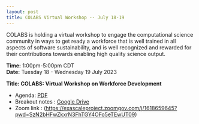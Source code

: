 ```yaml
---
layout: post
title: COLABS Virtual Workshop -- July 18-19
---
```


COLABS is holding a virtual workshop  to engage the computational science community in ways to get ready a workforce that is well trained in all aspects of software sustainability, and is well recognized and rewarded for their contributions towards enabling high quality science output.

**Time:** 1:00pm-5:00pm CDT<br> 
**Date:** Tuesday 18 - Wednesday 19 July 2023


**Title: COLABS: Virtual Workshop on Workforce Development**


* Agenda: [PDF](/assets/documents/Workshop_agenda.pdf)
* Breakout notes : [Google Drive](https://drive.google.com/drive/folders/1uWxpfoL4ybJ_6-9xapx5QuIjxSp0bM6u?usp=sharing)
* Zoom link : (https://exascaleproject.zoomgov.com/j/1618659645?pwd=SzN2bHFwZkxrN3FhTGY4OFo5eTEwUT09)
